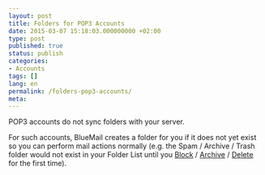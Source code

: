 ```yaml
---
layout: post
title: Folders for POP3 Accounts
date: 2015-03-07 15:18:03.000000000 +02:00
type: post
published: true
status: publish
categories:
- Accounts
tags: []
lang: en
permalink: /folders-pop3-accounts/
meta:
---
```


POP3 accounts do not sync folders with your server.

For such accounts, BlueMail creates a folder for you if it does not yet exist so you can perform mail actions normally (e.g. the Spam / Archive / Trash folder would not exist in your Folder List until you [Block](/spam-management-support/) / [Archive](/archive-emails-type-mail/) / [Delete](/delete-an-email-type-mail/) for the first time).